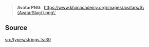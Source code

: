 > **AvatarPNG**: \`https://www.khanacademy.org/images/avatars/$\{AvatarSlug\}.png\`

## Source

[src/types/strings.ts:30](https://github.com/bhavjitChauhan/khan-api/blob/214cc6672777162cd3ec638a3ad3a22f7fe37e04/src/types/strings.ts#L30)
